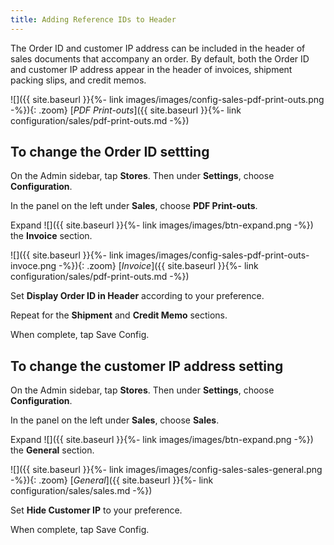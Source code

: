 ```yaml
---
title: Adding Reference IDs to Header
---
```


The Order ID and customer IP address can be included in the header of sales documents that accompany an order. By default, both the Order ID and customer IP address appear in the header of invoices, shipment packing slips, and credit memos.

![]({{ site.baseurl }}{%- link images/images/config-sales-pdf-print-outs.png -%}){: .zoom}
 [*PDF Print-outs*]({{ site.baseurl }}{%- link configuration/sales/pdf-print-outs.md -%})

## To change the Order ID settting

On the Admin sidebar, tap **Stores**. Then under **Settings**, choose **Configuration**.

In the panel on the left under **Sales**, choose **PDF Print-outs**.

Expand ![]({{ site.baseurl }}{%- link images/images/btn-expand.png -%}) the **Invoice** section.

![]({{ site.baseurl }}{%- link images/images/config-sales-pdf-print-outs-invoce.png -%}){: .zoom}
 [*Invoice*]({{ site.baseurl }}{%- link configuration/sales/pdf-print-outs.md -%})

Set **Display Order ID in Header** according to your preference.

Repeat for the **Shipment** and **Credit Memo** sections.

When complete, tap <span class="btn">Save Config</span>.

## To change the customer IP address setting

On the Admin sidebar, tap **Stores**. Then under **Settings**, choose **Configuration**.

In the panel on the left under **Sales**, choose **Sales**.

Expand ![]({{ site.baseurl }}{%- link images/images/btn-expand.png -%}) the **General** section.

![]({{ site.baseurl }}{%- link images/images/config-sales-sales-general.png -%}){: .zoom}
 [*General*]({{ site.baseurl }}{%- link configuration/sales/sales.md -%})

Set **Hide Customer IP** to your preference.

When complete, tap <span class="btn">Save Config</span>.
